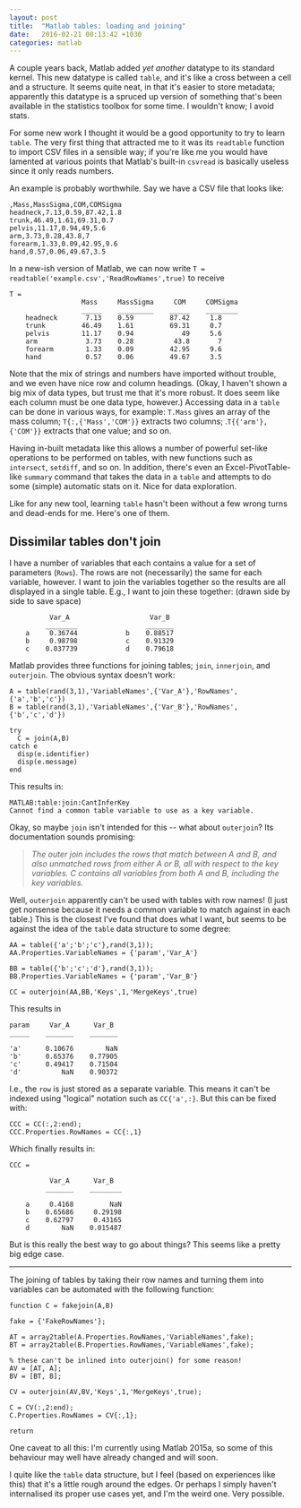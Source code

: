 ```yaml
---
layout: post
title:  "Matlab tables: loading and joining"
date:   2016-02-21 00:13:42 +1030
categories: matlab
---
```


A couple years back, Matlab added *yet another* datatype to its standard kernel.
This new datatype is called `table`, and it's like a cross between a cell and a
structure. It seems quite neat, in that it's easier to store metadata; apparently
this datatype is a spruced up version of something that's been available in the
statistics toolbox for some time. I wouldn't know; I avoid stats.

For some new work I thought it would be a good opportunity to try to learn
`table`. The very first thing that attracted me to it was its `readtable` function
to import CSV files in a sensible way; if you're like me you would have lamented
at various points that Matlab's built-in `csvread` is basically useless since it
only reads numbers.

An example is probably worthwhile. Say we have a CSV file that looks like:

    ,Mass,MassSigma,COM,COMSigma
    headneck,7.13,0.59,87.42,1.8
    trunk,46.49,1.61,69.31,0.7
    pelvis,11.17,0.94,49,5.6
    arm,3.73,0.28,43.8,7
    forearm,1.33,0.09,42.95,9.6
    hand,0.57,0.06,49.67,3.5

In a new-ish version of Matlab, we can now write `T = readtable('example.csv','ReadRowNames',true)` to receive

    T =
                      Mass     MassSigma     COM     COMSigma
                      _____    _________    _____    ________
        headneck       7.13    0.59         87.42     1.8
        trunk         46.49    1.61         69.31     0.7
        pelvis        11.17    0.94            49     5.6
        arm            3.73    0.28          43.8       7
        forearm        1.33    0.09         42.95     9.6
        hand           0.57    0.06         49.67     3.5

Note that the mix of strings and numbers have imported without trouble, and we
even have nice row and column headings. (Okay, I haven't shown a big mix of data types,
but trust me that it's more robust. It does seem like each column must be one data type, however.)
Accessing data in a `table` can be done in various
ways, for example: `T.Mass` gives an array of the mass column; `T{:,{'Mass','COM'}}`
extracts two columns; .`T{{'arm'},{'COM'}}` extracts that one value; and so on.

Having in-built metadata like this allows a number of powerful set-like operations
to be performed on tables, with new functions such as `intersect`, `setdiff`, and
so on. In addition, there's even an Excel-PivotTable-like `summary` command that takes the
data in a `table` and attempts to do some (simple) automatic stats on it.
Nice for data exploration.

Like for any new tool, learning `table` hasn't been without a few wrong turns and
dead-ends for me. Here's one of them.

## Dissimilar tables don't join

I have a number of variables that each contains a value for a set of parameters (`Rows`).
The rows are not (necessarily) the same for each variable, however.
I want to join the variables together so the results are all displayed in a single table.
E.g., I want to join these together: (drawn side by side to save space)

              Var_A                    Var_B
             ________                 _______
        a     0.36744            b    0.88517
        b     0.98798            c    0.91329
        c    0.037739            d    0.79618

Matlab provides three functions for joining tables; `join`, `innerjoin`, and `outerjoin`.
The obvious syntax doesn't work:

    A = table(rand(3,1),'VariableNames',{'Var_A'},'RowNames',{'a','b','c'})
    B = table(rand(3,1),'VariableNames',{'Var_B'},'RowNames',{'b','c','d'})

    try
      C = join(A,B)
    catch e
      disp(e.identifier)
      disp(e.message)
    end

This results in:

    MATLAB:table:join:CantInferKey
    Cannot find a common table variable to use as a key variable.


Okay, so maybe `join` isn't intended for this -- what about `outerjoin`? Its documentation sounds promising:

> *The outer join includes the rows that match between A and B, and also unmatched rows from either A or B, all with respect to the key variables. C contains all variables from both A and B, including the key variables.*

Well, `outerjoin` apparently can't be used with tables with row names!
(I just get nonsense because it needs a common variable to match against in each table.)
This is the closest I've found that does what I want, but seems to be against the idea of the `table` data structure to some degree:

    AA = table({'a';'b';'c'},rand(3,1));
    AA.Properties.VariableNames = {'param','Var_A'}

    BB = table({'b';'c';'d'},rand(3,1));
    BB.Properties.VariableNames = {'param','Var_B'}

    CC = outerjoin(AA,BB,'Keys',1,'MergeKeys',true)

This results in

    param     Var_A      Var_B
    _____    _______    _______

    'a'      0.10676        NaN
    'b'      0.65376    0.77905
    'c'      0.49417    0.71504
    'd'          NaN    0.90372

I.e., the `row` is just stored as a separate variable. This means it can't be indexed using "logical" notation such as `CC{'a',:}`.
But this can be fixed with:

    CCC = CC(:,2:end);
    CCC.Properties.RowNames = CC{:,1}

Which finally results in:

    CCC =

              Var_A      Var_B
             _______    ________

        a     0.4168         NaN
        b    0.65686     0.29198
        c    0.62797     0.43165
        d        NaN    0.015487

But is this really the best way to go about things? This seems like a pretty big edge case.

* * *

The joining of tables by taking their row names and turning them into variables
can be automated with the following function:

    function C = fakejoin(A,B)

    fake = {'FakeRowNames'};

    AT = array2table(A.Properties.RowNames,'VariableNames',fake);
    BT = array2table(B.Properties.RowNames,'VariableNames',fake);

    % these can't be inlined into outerjoin() for some reason!
    AV = [AT, A];
    BV = [BT, B];

    CV = outerjoin(AV,BV,'Keys',1,'MergeKeys',true);

    C = CV(:,2:end);
    C.Properties.RowNames = CV{:,1};

    return

One caveat to all this: I'm currently using Matlab 2015a, so some of this behaviour
may well have already changed and will soon.

I quite like the `table` data structure, but I feel (based on experiences like
this) that it's a little rough around the edges. Or perhaps I simply haven't
internalised its proper use cases yet, and I'm the weird one. Very possible.
